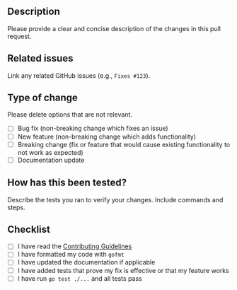 ## Description
Please provide a clear and concise description of the changes in this pull request.

## Related issues
Link any related GitHub issues (e.g., `Fixes #123`).

## Type of change
Please delete options that are not relevant.
- [ ] Bug fix (non-breaking change which fixes an issue)
- [ ] New feature (non-breaking change which adds functionality)
- [ ] Breaking change (fix or feature that would cause existing functionality to not work as expected)
- [ ] Documentation update

## How has this been tested?
Describe the tests you ran to verify your changes. Include commands and steps.

## Checklist
- [ ] I have read the [Contributing Guidelines](CONTRIBUTING.md)
- [ ] I have formatted my code with `gofmt`
- [ ] I have updated the documentation if applicable
- [ ] I have added tests that prove my fix is effective or that my feature works
- [ ] I have run `go test ./...` and all tests pass
